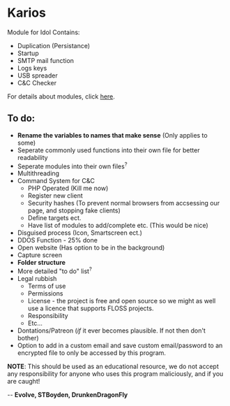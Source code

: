 # Karios 
Module for Idol
Contains:
- Duplication (Persistance)
- Startup
- SMTP mail function 
- Logs keys
- USB spreader 
- C&C Checker 

For details about modules, click [here](MODULES.md).

## To do:
- **Rename the variables to names that make sense** (Only applies to some)
- Seperate commonly used functions into their own file for better readability
- Seperate modules into their own files<sup>?</sup>
- Multithreading
- Command System for C&C
    - PHP Operated (Kill me now)
    - Register new client
    - Security hashes (To prevent normal browsers from accsessing our page, and stopping fake clients)
    - Define targets ect.
    - Have list of modules to add/complete etc. (This would be nice)
- Disguised process (Icon, Smartscreen ect.)
- DDOS Function - 25% done
- Open website (Has option to be in the background)
- Capture screen
- **Folder structure**
- More detailed "to do" list<sup>?</sup>
- Legal rubbish
    - Terms of use
    - Permissions
    - License - the project is free and open source so we might as well use a licence that supports FLOSS projects.
    - Responsibility
    - Etc...
- Dontations/Patreon (*if* it ever becomes plausible. If not then don't bother)
- Option to add in a custom email and save custom email/password to an encrypted file to only be accessed by this program.

**NOTE**: This should be used as an educational resource, we do not accept any responsibility for anyone who uses this program maliciously, and if you are caught!

-- **Evolve, STBoyden, DrunkenDragonFly**
